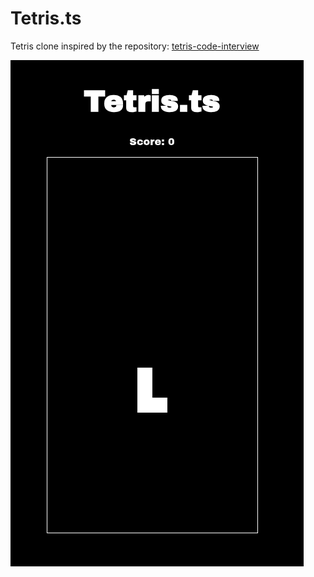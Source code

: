 # Tetris.ts

Tetris clone inspired by the repository: <a href="https://github.com/midudev/tetris-code-interview">
tetris-code-interview</a>

![img.png](assets/game.png)